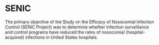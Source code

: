 # SENIC
The primary objective of the Study on the Efficacy of Nosocomial Infection Control (SENIC Project) was to determine whether infection surveillance and control programs have reduced the rates of nosocomial (hospital-acquired) infections in United States hospitals.
